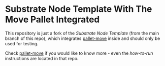 # Substrate Node Template With The Move Pallet Integrated

This repository is just a fork of the _Substrate Node Template_ (from the main branch of this repo), which integrates [pallet-move] inside and should only be used for testing.

Check [pallet-move] if you would like to know more - even the _how-to-run_ instructions are located in that repo.

[pallet-move]: https://github.com/eigerco/pallet-move
